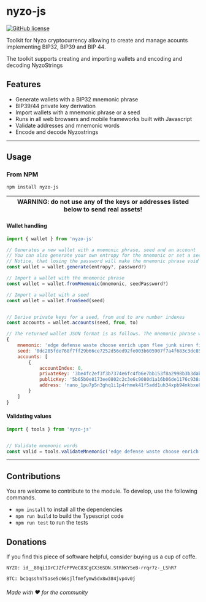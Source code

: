 # nyzo-js

[![GitHub license](https://img.shields.io/github/license/ThreeDotsTech/nyzo-js)](https://github.com/ThreeDotsTech/nyzo-js/blob/master/LICENSE)

Toolkit for Nyzo cryptocurrency allowing to create and manage acounts implementing BIP32, BIP39 and BIP 44.

The toolkit supports creating and importing wallets and encoding and decoding NyzoStrings

## Features

* Generate wallets with a BIP32 mnemonic phrase
* BIP39/44 private key derivation
* Import wallets with a mnemonic phrase or a seed
* Runs in all web browsers and mobile frameworks built with Javascript
* Validate addresses and mnemonic words
* Encode and decode Nyzostrings

---

## Usage

### From NPM

```console
npm install nyzo-js
```

| WARNING: do not use any of the keys or addresses listed below to send real assets! |
| --- |

#### Wallet handling

```javascript
import { wallet } from 'nyzo-js'

// Generates a new wallet with a mnemonic phrase, seed and an account
// You can also generate your own entropy for the mnemonic or set a seed password
// Notice, that losing the password will make the mnemonic phrase void
const wallet = wallet.generate(entropy?, password?)

// Import a wallet with the mnemonic phrase
const wallet = wallet.fromMnemonic(mnemonic, seedPassword?)

// Import a wallet with a seed
const wallet = wallet.fromSeed(seed)


// Derive private keys for a seed, from and to are number indexes
const accounts = wallet.accounts(seed, from, to)

```

```javascript
// The returned wallet JSON format is as follows. The mnemonic phrase will be undefined when importing with a seed.
{
    mnemonic: 'edge defense waste choose enrich upon flee junk siren film clown finish luggage leader kid quick brick print evidence swap drill paddle truly occur',
    seed: '0dc285fde768f7ff29b66ce7252d56ed92fe003b605907f7a4f683c3dc8586d34a914d3c71fc099bb38ee4a59e5b081a3497b7a323e90cc68f67b5837690310c',
    accounts: [
        {
            accountIndex: 0,
            privateKey: '3be4fc2ef3f3b7374e6fc4fb6e7bb153f8a2998b3b3dab50853eabe128024143',
            publicKey: '5b65b0e8173ee0802c2c3e6c9080d1a16b06de1176c938a924f58670904e82c4',
            address: 'nano_1pu7p5n3ghq1i1p4rhmek41f5add1uh34xpb94nkbxe8g4a6x1p69emk8y1d'
        }
    ]
}
```

#### Validating values

```javascript
import { tools } from 'nyzo-js'


// Validate mnemonic words
const valid = tools.validateMnemonic('edge defense waste choose enrich upon flee junk siren film clown finish luggage leader kid quick brick print evidence swap drill paddle truly occur')
```

---

## Contributions

You are welcome to contribute to the module. To develop, use the following commands.

* `npm install` to install all the dependencies
* `npm run build` to build the Typescript code
* `npm run test` to run the tests

## Donations

If you find this piece of software helpful, consider buying us a cup of coffe.

  `NYZO: id__80qi1DrCJZfcPPVeC83CgCX36SDN.StRhKYSeB-rrqr7z-_LShR7` 
  
  `BTC: bc1qsshn75ase5c66sjlfmefymw5dx8w384jvp4v0j` 
###### Made with ♥ for the community
